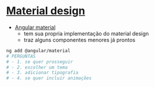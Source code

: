 # [Material design](https://m3.material.io/components/text-fields/overview)
- [Angular material](https://material.angular.io/)
  - tem sua propria implementação do material design
  - traz alguns componentes menores já prontos
```sh
ng add @angular/material
# PERGUNTAS
# - 1. se quer prosseguir
# - 2. escolher um tema
# - 3. adicionar tipografia
# - 4. se quer incluir animações
```